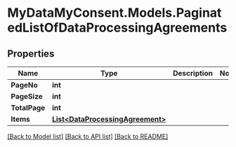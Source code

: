 # MyDataMyConsent.Models.PaginatedListOfDataProcessingAgreements

## Properties

Name | Type | Description | Notes
------------ | ------------- | ------------- | -------------
**PageNo** | **int** |  | 
**PageSize** | **int** |  | 
**TotalPage** | **int** |  | 
**Items** | [**List&lt;DataProcessingAgreement&gt;**](DataProcessingAgreement.md) |  | 

[[Back to Model list]](../README.md#documentation-for-models) [[Back to API list]](../README.md#documentation-for-api-endpoints) [[Back to README]](../README.md)

